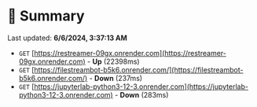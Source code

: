 # 📖 Summary
Last updated: **6/6/2024, 3:37:13 AM**

- `GET` [https://restreamer-09gx.onrender.com](https://restreamer-09gx.onrender.com) - **Up** (22398ms)
- `GET` [https://filestreambot-b5k6.onrender.com/](https://filestreambot-b5k6.onrender.com/) - **Down** (237ms)
- `GET` [https://jupyterlab-python3-12-3.onrender.com](https://jupyterlab-python3-12-3.onrender.com) - **Down** (283ms)
